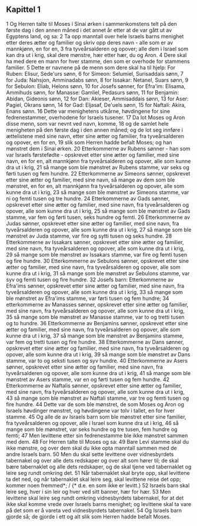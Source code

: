 ## Kapittel 1

1 Og Herren talte til Moses i Sinai ørken i sammenkomstens telt på den første dag i den annen måned i det annet år etter at de var gått ut av Egyptens land, og sa:
2 Ta opp manntall over hele Israels barns menighet etter deres ætter og familier og skriv opp deres navn - alle som er av mannkjønn, en for en,
3 fra tyveårsalderen og opover; alle dem i Israel som kan dra ut i krig, skal dere mønstre, hær etter hær, du og Aron.
4 Dere skal ha med dere en mann for hver stamme, den som er overhode for stammens familier.
5 Dette er navnene på de menn som dere skal ha til hjelp: For Ruben: Elisur, Sede'urs sønn,
6 for Simeon: Selumiel, Surisaddais sønn,
7 for Juda: Nahsjon, Amminadabs sønn,
8 for Issakar: Netanel, Suars sønn,
9 for Sebulon: Eliab, Helons sønn,
10 for Josefs sønner, for Efra'im: Elisama, Ammihuds sønn, for Manasse: Gamliel, Pedasurs sønn,
11 for Benjamin: Abidan, Gideonis sønn,
12 for Dan: Akieser, Ammisaddais sønn,
13 for Aser: Pagiel, Okrans sønn,
14 for Gad: Eljasaf, De'uels sønn,
15 for Naftali: Akira, Enans sønn.
16 Dette var menighetens utkårne, høvdingene for sine fedrenestammer, overhodene for Israels tusener.
17 Da lot Moses og Aron disse menn, som var nevnt ved navn, komme,
18 og de samlet hele menigheten på den første dag i den annen måned; og de lot seg innføre i ættelistene med sine navn, etter sine ætter og familier, fra tyveårsalderen og opover, en for en,
19 slik som Herren hadde befalt Moses; og han mønstret dem i Sinai ørken.
20 Etterkommerne av Rubens sønner - han som var Israels førstefødte - opskrevet etter sine ætter og familier, med sine navn, en for en, alt mannkjønn fra tyveårsalderen og opover, alle som kunne dra ut i krig,
21 så mange som ble mønstret av Rubens stamme, var seks og førti tusen og fem hundre.
22 Etterkommerne av Simeons sønner, opskrevet etter sine ætter og familier, med sine navn, så mange av dem som ble mønstret, en for en, alt mannkjønn fra tyveårsalderen og opover, alle som kunne dra ut i krig,
23 så mange som ble mønstret av Simeons stamme, var ni og femti tusen og tre hundre.
24 Etterkommerne av Gads sønner, opskrevet etter sine ætter og familier, med sine navn, fra tyveårsalderen og opover, alle som kunne dra ut i krig,
25 så mange som ble mønstret av Gads stamme, var fem og førti tusen, seks hundre og femti.
26 Etterkommerne av Judas sønner, opskrevet etter sine ætter og familier, med sine navn, fra tyveårsalderen og opover, alle som kunne dra ut i krig,
27 så mange som ble mønstret av Juda stamme, var fire og sytti tusen og seks hundre.
28 Etterkommerne av Issakars sønner, opskrevet etter sine ætter og familier, med sine navn, fra tyveårsalderen og opover, alle som kunne dra ut i krig,
29 så mange som ble mønstret av Issakars stamme, var fire og femti tusen og fire hundre.
30 Etterkommerne av Sebulons sønner, opskrevet etter sine ætter og familier, med sine navn, fra tyveårsalderen og opover, alle som kunne dra ut i krig,
31 så mange som ble mønstret av Sebulons stamme, var syv og femti tusen og fire hundre.
32 Josefs barn: Etterkommerne av Efra'ims sønner, opskrevet etter sine ætter og familier, med sine navn, fra tyveårsalderen og opover, alle som kunne dra ut i krig,
33 så mange som ble mønstret av Efra'ims stamme, var førti tusen og fem hundre;
34 etterkommerne av Manasses sønner, opskrevet etter sine ætter og familier, med sine navn, fra tyveårsalderen og opover, alle som kunne dra ut i krig,
35 så mange som ble mønstret av Manasse stamme, var to og tretti tusen og to hundre.
36 Etterkommerne av Benjamins sønner, opskrevet etter sine ætter og familier, med sine navn, fra tyveårsalderen og opover, alle som kunne dra ut i krig,
37 så mange som ble mønstret av Benjamins stamme, var fem og tretti tusen og fire hundre.
38 Etterkommerne av Dans sønner, opskrevet etter sine ætter og familier, med sine navn, fra tyveårsalderen og opover, alle som kunne dra ut i krig,
39 så mange som ble mønstret av Dans stamme, var to og seksti tusen og syv hundre.
40 Etterkommerne av Asers sønner, opskrevet etter sine ætter og familier, med sine navn, fra tyveårsalderen og opover, alle som kunne dra ut i krig,
41 så mange som ble mønstret av Asers stamme, var en og førti tusen og fem hundre.
42 Etterkommerne av Naftalis sønner, opskrevet etter sine ætter og familier, med sine navn, fra tyveårsalderen og opover, alle som kunne dra ut i krig,
43 så mange som ble mønstret av Naftali stamme, var tre og femti tusen og fire hundre.
44 Dette var de som ble mønstret, de som Moses og Aron og Israels høvdinger mønstret, og høvdingene var tolv i tallet, en for hver stamme.
45 Og alle de av Israels barn som ble mønstret etter sine familier, fra tyveårsalderen og opover, alle i Israel som kunne dra ut i krig,
46 så mange som ble mønstret, var seks hundre og tre tusen, fem hundre og femti;
47 Men levittene etter sin fedrenestamme ble ikke mønstret sammen med dem.
48 For Herren talte til Moses og sa:
49 Bare Levi stamme skal du ikke mønstre, og over dem skal du ikke opta manntall sammen med de andre Israels barn.
50 Men du skal sette levittene over vidnesbyrdets tabernakel og over alle dets redskaper og over alt som hører til; de skal bære tabernaklet og alle dets redskaper, og de skal tjene ved tabernaklet og leire seg rundt omkring det.
51 Når tabernaklet skal bryte opp, skal levittene ta det ned, og når tabernaklet skal leire seg, skal levittene reise det opp; kommer noen fremmed*; / {* d.e. en som ikke er levitt.}
52 Israels barn skal leire seg, hver i sin leir og hver ved sitt banner, hær for hær.
53 Men levittene skal leire seg rundt omkring vidnesbyrdets tabernakel, for at det ikke skal komme vrede over Israels barns menighet; og levittene skal ta vare på det som er å vareta ved vidnesbyrdets tabernakel.
54 Og Israels barn gjorde så; de gjorde i ett og alt slik som Herren hadde befalt Moses.

